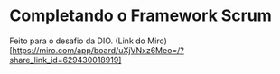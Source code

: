 # Completando o Framework Scrum

Feito para o desafio da DIO.
(Link do Miro)[https://miro.com/app/board/uXjVNxz6Meo=/?share_link_id=629430018919]
